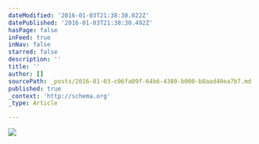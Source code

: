 ```yaml
---
dateModified: '2016-01-03T21:38:30.022Z'
datePublished: '2016-01-03T21:38:30.492Z'
hasPage: false
inFeed: true
inNav: false
starred: false
description: ''
title: ''
author: []
sourcePath: _posts/2016-01-03-c06fa09f-64b6-4380-b000-b8aad40ea7b7.md
published: true
_context: 'http://schema.org'
_type: Article

---
```

![](https://the-grid-user-content.s3-us-west-2.amazonaws.com/62591df5-4d47-408b-af3f-29f9fbe05875.jpg)